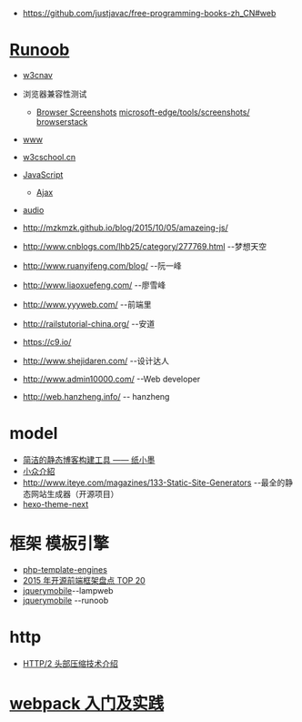 * https://github.com/justjavac/free-programming-books-zh_CN#web
# [Runoob](http://www.runoob.com/ )
  * [w3cnav](http://www.runoob.com/w3cnav) 
   * 浏览器兼容性测试 
     * [Browser Screenshots](https://free.com.tw/browser-screenshots/) [microsoft-edge/tools/screenshots/](https://dev.windows.com/zh-tw/microsoft-edge/tools/screenshots/)    [browserstack](https://www.browserstack.com/)
  * [www](http://blog.csdn.net/u012152619/article/details/48683793)
  * [w3cschool.cn](http://www.w3cschool.cn/h.html)
  * [JavaScript](http://blog.csdn.net/laomaoios/article/details/48574665)
    * [Ajax](http://blog.csdn.net/qing_gee/article/details/48548845)
  * [audio](http://blog.csdn.net/sunboy_2050/article/details/48622023)

* http://mzkmzk.github.io/blog/2015/10/05/amazeing-js/
* http://www.cnblogs.com/lhb25/category/277769.html --梦想天空
* http://www.ruanyifeng.com/blog/                   --阮一峰
* http://www.liaoxuefeng.com/                       --廖雪峰 
* http://www.yyyweb.com/ --前端里
* http://railstutorial-china.org/ --安道
 * https://c9.io/
* http://www.shejidaren.com/ --设计达人 
* http://www.admin10000.com/ --Web developer
* http://web.hanzheng.info/  -- hanzheng


# model
* [简洁的静态博客构建工具 —— 纸小墨](http://www.inkpaper.io/blog/post/2015/03/01/ink-blog-tool.html)
 * [小众介紹](http://www.appinn.com/inkpaper/)
* http://www.iteye.com/magazines/133-Static-Site-Generators --最全的静态网站生成器（开源项目）  
 * [hexo-theme-next](https://github.com/iissnan/hexo-theme-next)

# 框架 模板引擎
 * [php-template-engines](http://paranimage.com/19-php-template-engines/)
 * [2015 年开源前端框架盘点 TOP 20](http://www.imooc.com/article/3681)
  * [jquerymobile](http://www.lampweb.org/)--lampweb
  * [jquerymobile](http://www.runoob.com/jquerymobile/jquerymobile-tutorial.html) --runoob

# http
 * [HTTP/2 头部压缩技术介绍](https://imququ.com/post/header-compression-in-http2.html)

# [webpack 入门及实践](http://www.w3ctech.com/topic/1557)
